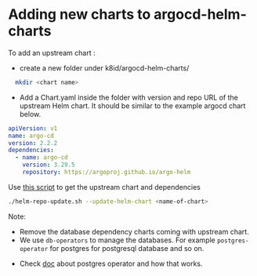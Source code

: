 # Adding new charts to argocd-helm-charts

To add an upstream chart :

- create a new folder under k8id/argocd-helm-charts/

```bash
  mkdir <chart name>
```

- Add a Chart.yaml inside the folder with version and repo URL of the upstream Helm chart.
It should be similar to the example argocd chart below.

```yaml
apiVersion: v1
name: argo-cd
version: 2.2.2
dependencies:
  - name: argo-cd
    version: 3.29.5
    repository: https://argoproj.github.io/argo-helm
```

Use [this script](https://gitlab.enableit.dk/kubernetes/k8id/-/blob/master/bin/helm-repo-update.sh)
to get the upstream chart and dependencies

```bash
./helm-repo-update.sh --update-helm-chart <name-of-chart>
```

Note:

- Remove the database dependency charts coming with upstream chart.
- We use `db-operators` to manage the databases.
For example `postgres-operator` for postgres for postgresql database and so on.
<!-- markdownlint-disable -->
- Check
[doc](https://gitlab.enableit.dk/kubernetes/k8id/-/blob/master/argocd-helm-charts/postgres-operator/README.md) about postgres operator and how that works.
<!-- markdownlint-enable -->
